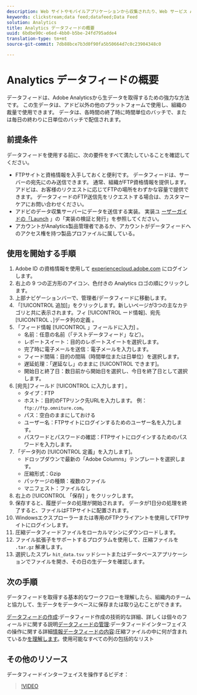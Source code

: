 ```yaml
---
description: Web サイトやモバイルアプリケーションから収集されたり、Web サービス API またはデータソースを使用してアップロードされたデータは処理されて、アドビの Data Warehouse に格納されます。この生のクリックストリームデータは、Adobe Analytics で使用されるデータセットとして形成されています。
keywords: clickstream;data feed;datafeed;Data Feed
solution: Analytics
title: Analytics データフィードの概要
uuid: 6bdbe90c-e6ed-4bb0-b5be-24fd795adde4
translation-type: tm+mt
source-git-commit: 7db88bce7b3d0f90fa5b50664d7c0c23904348c0

---
```



# Analytics データフィードの概要

データフィードは、Adobe Analyticsから生データを取得するための強力な方法です。 この生データは、アドビ以外の他のプラットフォームで使用し、組織の裁量で使用できます。 データは、各時間の終了時に時間単位のバッチで、または毎日の終わりに日単位のバッチで配信されます。

## 前提条件

データフィードを使用する前に、次の要件をすべて満たしていることを確認してください。

* FTPサイトと資格情報を入手しておくと便利です。 データフィードは、サーバーの宛先にのみ送信できます。 通常、組織がFTP資格情報を提供します。 アドビは、お客様のリクエストに応じてFTPの場所をわずかな容量で提供できます。 データフィードのFTP送信先をリクエストする場合は、カスタマーケアにお問い合わせください。
* アドビのデータ収集サーバーにデータを送信する実装。 実装ユ [ーザーガイドの「Launch](../../implement/implement-with-launch/validate-publish-prod.md) 」の「実装の検証と発行」を参照してください。
* アカウントがAnalytics製品管理者であるか、アカウントがデータフィードへのアクセス権を持つ製品プロファイルに属している。

## 使用を開始する手順

1. Adobe ID の資格情報を使用して [experiencecloud.adobe.com](https://experiencecloud.adobe.com) にログインします。
2. 右上の 9 つの正方形のアイコン、色付きの Analytics ロゴの順にクリックします。
3. 上部ナビゲーションバーで、管理者/データフィードに移動します。
4. 「[!UICONTROL 追加]」をクリックします。新しいページが3つの主なカテゴリと共に表示されます。フィ [!UICONTROL ード情報]、宛先 [!UICONTROL 、]データ列の定義 。
5. 「フィード情報 [!UICONTROL 」フィールドに入力] 。
   * 名前：任意の名前（「テストデータフィード」など）。
   * レポートスイート：目的のレポートスイートを選択します。
   * 完了時に電子メールを送信：電子メールを入力します。
   * フィード間隔：目的の間隔（時間単位または日単位）を選択します。
   * 遅延処理：「遅延なし」のままに [!UICONTROL できます]。
   * 開始日と終了日：数日前から開始日を選択し、今日を終了日として選択します。
6. [宛先]フィールド [!UICONTROL に入力します] 。
   * タイプ：FTP
   * ホスト：目的のFTPリンク先URLを入力します。 例：`ftp://ftp.omniture.com`。
   * パス：空白のままにしておける
   * ユーザー名：FTPサイトにログインするためのユーザー名を入力します。
   * パスワードとパスワードの確認：FTPサイトにログインするためのパスワードを入力します。
7. 「データ列の [!UICONTROL 定義」を入力します]。
   * ドロップダウンで最新の「Adobe Columns」テンプレートを選択します。
   * 圧縮形式：Gzip
   * パッケージの種類：複数のファイル
   * マニフェスト：ファイルなし
8. 右上の [!UICONTROL 「保存] 」をクリックします。
9. 保存すると、履歴データの処理が開始されます。 データが1日分の処理を終了すると、ファイルはFTPサイトに配置されます。
10. Windowsエクスプローラーまたは専用のFTPクライアントを使用してFTPサイトにログインします。
11. 圧縮データフィードファイルをローカルマシンにダウンロードします。
12. ファイル拡張子をサポートするプログラムを使用して、圧縮ファイルを `.tar.gz` 解凍します。
13. 選択したスプレ `hit_data.tsv` ッドシートまたはデータベースアプリケーションでファイルを開き、その日の生データを確認します。

## 次の手順

データフィードを取得する基本的なワークフローを理解したら、組織内のチームと協力して、生データをデータベースに保存または取り込むことができます。

[データフィードの作成](create-feed.md):データフィード作成の技術的な詳細、詳しくは個々のフィールドに関する説明[データフィードの管理](df-manage-feeds.md):データフィードインターフェイスの操作に関する詳細[情報データフィードの内容](c-df-contents/datafeeds-contents.md):圧縮ファイルの中に何が含まれているか[を理解します](c-df-contents/datafeeds-reference.md)。使用可能なすべての列の包括的なリスト

## その他のリソース

データフィードインターフェイスを操作するビデオ：

> [!VIDEO](https://www.youtube.com/watch?v=m_fb--gNtR4)
